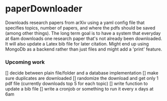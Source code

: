 # paperDownloader
Downloads research papers from arXiv using a yaml config file that specifies topics, number of papers, and where the pdfs should be saved (among other things). The long term goal is to have a system that everyday at 6am downloads one research paper that's not already been downloaded. It will also update a Latex bib file for later citation. Might end up using MongoDb as a backend rather than just files and might add a 'print' feature. 

### Upcoming work
[] decide between plain file/folder and a database implementation
[] make sure duplicates are downloaded 
[] randomize the download and get only 1 pdf file (currently downloads top 5 for each topic)
[] write function to update a bib file 
[] write a cronjob or something to run it every x days at 6am
